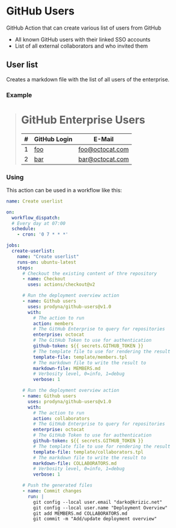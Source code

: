 # GitHub Users

GitHub Action that can create various list of users from GitHub

* All known GitHub users with their linked SSO accounts
* List of all external collaborators and who invited them

## User list

Creates a markdown file with the list of all users of the enterprise.

### Example

> # GitHub Enterprise Users
> | # | GitHub Login                                                 | E-Mail          |
> | --- |--------------------------------------------------------------|-----------------|
> | 1 | [foo](https://github.com/enterprises/octocat/people/foo/sso) | foo@octocat.com |
> | 2 | [bar](https://github.com/enterprises/octocat/people/bar/sso) | bar@octocat.com |

### Using

This action can be used in a workflow like this:

```yaml
name: Create userlist

on:
  workflow_dispatch:
  # Every day at 07:00
  schedule:
    - cron: '0 7 * * *'

jobs:
  create-userlist:
    name: "Create userlist"
    runs-on: ubuntu-latest
    steps:
      # Checkout the existing content of thre repository
      - name: Checkout
        uses: actions/checkout@v2

      # Run the deployment overview action
      - name: Github users
        uses: prodyna/github-users@v1.0
        with:
          # The action to run
          action: members
          # The GitHub Enterprise to query for repositories
          enterprise: octocat
          # The GitHub Token to use for authentication
          github-token: ${{ secrets.GITHUB_TOKEN }}
          # The template file to use for rendering the result
          template-file: template/members.tpl
          # The markdown file to write the result to
          markdown-file: MEMBERS.md
          # Verbosity level, 0=info, 1=debug
          verbose: 1

      # Run the deployment overview action
      - name: Github users
        uses: prodyna/github-users@v1.0
        with:
          # The action to run
          action: collaborators
          # The GitHub Enterprise to query for repositories
          enterprise: octocat
          # The GitHub Token to use for authentication
          github-token: ${{ secrets.GITHUB_TOKEN }}
          # The template file to use for rendering the result
          template-file: template/collaborators.tpl
          # The markdown file to write the result to
          markdown-file: COLLABORATORS.md
          # Verbosity level, 0=info, 1=debug
          verbose: 1

      # Push the generated files
      - name: Commit changes
        run: |
          git config --local user.email "darko@krizic.net"
          git config --local user.name "Deployment Overview"
          git add MEMBERS.md COLLABORATORS.md
          git commit -m "Add/update deployment overview"
```
